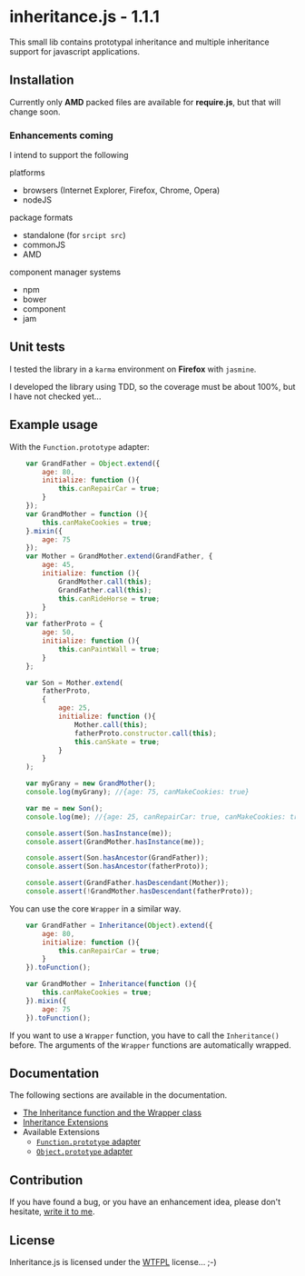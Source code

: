 # inheritance.js - 1.1.1

This small lib contains prototypal inheritance and multiple inheritance support for javascript applications.

## Installation

Currently only **AMD** packed files are available for **require.js**, but that will change soon.

### Enhancements coming

I intend to support the following

platforms

 - browsers (Internet Explorer, Firefox, Chrome, Opera)
 - nodeJS

package formats

 - standalone (for `srcipt src`)
 - commonJS
 - AMD

component manager systems

 - npm
 - bower
 - component
 - jam

## Unit tests

I tested the library in a `karma` environment on **Firefox** with `jasmine`.

I developed the library using TDD, so the coverage must be about 100%, but I have not checked yet...

## Example usage

With the `Function.prototype` adapter:

```js
    var GrandFather = Object.extend({
        age: 80,
        initialize: function (){
            this.canRepairCar = true;
        }
    });
    var GrandMother = function (){
        this.canMakeCookies = true;
    }.mixin({
        age: 75
    });
    var Mother = GrandMother.extend(GrandFather, {
        age: 45,
        initialize: function (){
            GrandMother.call(this);
            GrandFather.call(this);
            this.canRideHorse = true;
        }
    });
    var fatherProto = {
        age: 50,
        initialize: function (){
            this.canPaintWall = true;
        }
    };

    var Son = Mother.extend(
        fatherProto,
        {
            age: 25,
            initialize: function (){
                Mother.call(this);
                fatherProto.constructor.call(this);
                this.canSkate = true;
            }
        }
    );

    var myGrany = new GrandMother();
    console.log(myGrany); //{age: 75, canMakeCookies: true}

    var me = new Son();
    console.log(me); //{age: 25, canRepairCar: true, canMakeCookies: true, canRideHorse: true, canPaintWall: true}

    console.assert(Son.hasInstance(me));
    console.assert(GrandMother.hasInstance(me));

    console.assert(Son.hasAncestor(GrandFather));
    console.assert(Son.hasAncestor(fatherProto));

    console.assert(GrandFather.hasDescendant(Mother));
    console.assert(!GrandMother.hasDescendant(fatherProto));
```

You can use the core `Wrapper` in a similar way.

```js
    var GrandFather = Inheritance(Object).extend({
        age: 80,
        initialize: function (){
            this.canRepairCar = true;
        }
    }).toFunction();

    var GrandMother = Inheritance(function (){
        this.canMakeCookies = true;
    }).mixin({
        age: 75
    }).toFunction();
```

If you want to use a `Wrapper` function, you have to call the `Inheritance()` before. The arguments of the `Wrapper` functions are automatically wrapped.

## Documentation

The following sections are available in the documentation.

 - [The Inheritance function and the Wrapper class](docs/inheritance.md)
 - [Inheritance Extensions](docs/extension.md)
 - Available Extensions
    - [`Function.prototype` adapter](docs/extensions/function.md)
    - [`Object.prototype` adapter](docs/extensions/object.md)

## Contribution

If you have found a bug, or you have an enhancement idea, please don't hesitate, [write it to me](https://github.com/inf3rno/inheritance.js/issues).

## License

Inheritance.js is licensed under the [WTFPL](http://www.wtfpl.net/) license... ;-)
